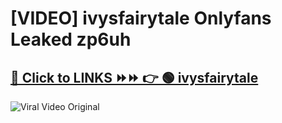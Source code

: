 
 # [VIDEO] ivysfairytale Onlyfans Leaked zp6uh

## <h2><a href="https://clipsfans.com/ivysfairytale&ref=git">🔗 Click to LINKS ⏩⏩ 👉 🟢 ivysfairytale </a></h2>

<a href="https://clipsfans.com/ivysfairytale&ref=git" rel="nofollow" data-target="animated-image.originalLink"><img src="https://i.ibb.co.com/xMMVF88/686577567.gif" alt="Viral Video Original" style="max-width: 100%; display: inline-block;" data-target="animated-image.originalImage"></a>

